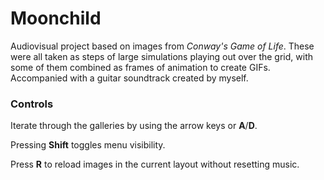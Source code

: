 # Moonchild

Audiovisual project based on images from *Conway's Game of Life*. These were all taken as steps of large simulations playing out over the grid, with some of them combined as frames of animation to create GIFs. 
Accompanied with a guitar soundtrack created by myself.

### Controls

Iterate through the galleries by using the arrow keys or **A**/**D**.

Pressing **Shift** toggles menu visibility.

Press **R** to reload images in the current layout without resetting music.
